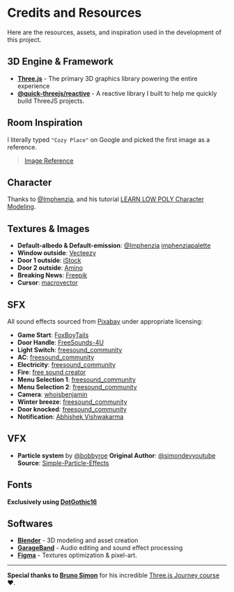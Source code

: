 # Credits and Resources

Here are the resources, assets, and inspiration used in the development of this project.

## 3D Engine & Framework

- **[Three.js](https://threejs.org/)** - The primary 3D graphics library powering the entire experience
- **[@quick-threejs/reactive](https://www.npmjs.com/package/@quick-threejs/reactive)** - A reactive library I built to help me quickly build ThreeJS projects.

## Room Inspiration

I literally typed `"Cozy Place"` on Google and picked the first image as a reference.

> [Image Reference](https://images.squarespace-cdn.com/content/v1/60b8d71a4f0ef07e2050c341/fba35ce9-1701-457f-99fb-c5f3179ba9a0/Mobile-edited+%281%29.jpg)

## Character

Thanks to [@Imphenzia](https://www.youtube.com/@Imphenzia), and his tutorial [LEARN LOW POLY Character Modeling](https://www.youtube.com/watch?v=PTWV67qUX2k&t=89s).

## Textures & Images

- **Default-albedo & Default-emission**: [@Imphenzia](https://www.youtube.com/@Imphenzia) [imphenziapalette](https://tinyurl.com/imphenziapalette)
- **Window outside**: [Vecteezy](https://static.vecteezy.com/system/resources/thumbnails/049/925/954/large/blurred-night-city-background-with-colored-bokeh-view-of-the-city-from-a-height-out-of-focus-video.jpg)
- **Door 1 outside**: [iStock](https://media.istockphoto.com/id/1356768309/video/walking-on-the-empty-dark-corridor-in-slow-motion-120fps.jpg?s=480x480&k=20&c=p1jyiMANei_dwghw0da_2ldlnkFQGj6sREvpXlcKe-k=)
- **Door 2 outside**: [Amino](https://pm1.aminoapps.com/7629/23779141d179f93db3fc2674ca6aa4067569f5d5r1-452-679v2_hq.jpg)
- **Breaking News**: [Freepik](https://www.freepik.com/search?format=search&last_filter=query&last_value=Breaking+new&query=Breaking+new)
- **Cursor**: [macrovector](https://www.freepik.com/free-vector/pixel-cursors-icon-set_10604092.htm#fromView=search&page=1&position=11&uuid=8a650760-1254-474f-a293-d7cd711a1ccd&query=pixel+cursor)

## SFX

All sound effects sourced from [Pixabay](https://pixabay.com/) under appropriate licensing:

- **Game Start**: [FoxBoyTails](https://pixabay.com/users/foxboytails-49447089/?utm_source=link-attribution&utm_medium=referral&utm_campaign=music&utm_content=317318)
- **Door Handle**: [FreeSounds-4U](https://pixabay.com/users/freesounds-4u-51979242/?utm_source=link-attribution&utm_medium=referral&utm_campaign=music&utm_content=401153)
- **Light Switch**: [freesound_community](https://pixabay.com/users/freesound_community-46691455/?utm_source=link-attribution&utm_medium=referral&utm_campaign=music&utm_content=80675)
- **AC**: [freesound_community](https://pixabay.com/users/freesound_community-46691455/?utm_source=link-attribution&utm_medium=referral&utm_campaign=music&utm_content=104741)
- **Electricity**: [freesound_community](https://pixabay.com/users/freesound_community-46691455/?utm_source=link-attribution&utm_medium=referral&utm_campaign=music&utm_content=106510)
- **Fire**: [free sound creator](https://pixabay.com/users/freesounds123-49985424/?utm_source=link-attribution&utm_medium=referral&utm_campaign=music&utm_content=340951)
- **Menu Selection 1**: [freesound_community](https://pixabay.com/users/freesound_community-46691455/?utm_source=link-attribution&utm_medium=referral&utm_campaign=music&utm_content=102220)
- **Menu Selection 2**: [freesound_community](https://pixabay.com/users/freesound_community-46691455/?utm_source=link-attribution&utm_medium=referral&utm_campaign=music&utm_content=47560)
- **Camera**: [whoisbenjamin](https://pixabay.com/users/whoisbenjamin-45225933/?utm_source=link-attribution&utm_medium=referral&utm_campaign=music&utm_content=236350)
- **Winter breeze**: [freesound_community](https://pixabay.com/users/freesound_community-46691455/?utm_source=link-attribution&utm_medium=referral&utm_campaign=music&utm_content=36867)
- **Door knocked**: [freesound_community](https://pixabay.com/users/freesound_community-46691455/?utm_source=link-attribution&utm_medium=referral&utm_campaign=music&utm_content=86241)
- **Notification**: [Abhishek Vishwakarma](https://pixabay.com/users/abhicreates-21479734/?utm_source=link-attribution&utm_medium=referral&utm_campaign=music&utm_content=348820)

## VFX

- **Particle system** by [@bobbyroe](https://github.com/bobbyroe)
  **Original Author**: [@simondevyoutube](https://github.com/simondevyoutube)
  **Source**: [Simple-Particle-Effects](https://github.com/bobbyroe/Simple-Particle-Effects)

## Fonts

**Exclusively using [DotGothic16](https://fonts.google.com/specimen/DotGothic16)**

## Softwares

- **[Blender](https://www.blender.org/)** - 3D modeling and asset creation
- **[GarageBand](https://www.apple.com/mac/garageband/)** - Audio editing and sound effect processing
- **[Figma](https://www.figma.com/)** - Textures optimization & pixel-art.

---

**Special thanks to [Bruno Simon](https://github.com/brunosimon)** for his incredible [Three.js Journey course](https://threejs-journey.com/) ❤️.
